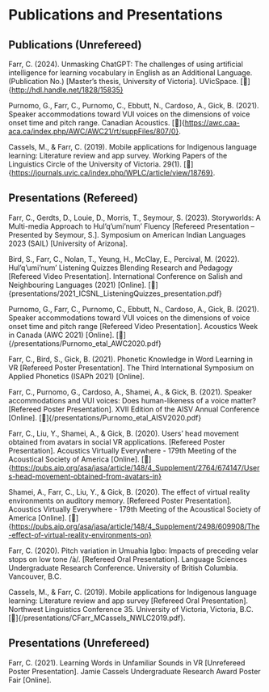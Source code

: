 # Publications and Presentations

## Publications (Unrefereed)

Farr, C. (2024). Unmasking ChatGPT: The challenges of using artificial intelligence for learning vocabulary in English as an Additional Language.  (Publication No.) [Master’s thesis, University of Victoria]. UVicSpace. [:link:]{http://hdl.handle.net/1828/15835}

Purnomo, G., Farr, C., Purnomo, C., Ebbutt, N., Cardoso, A., Gick, B. (2021). Speaker accommodations toward VUI voices on the dimensions of voice onset time and pitch range. Canadian Acoustics. [:link:]{https://awc.caa-aca.ca/index.php/AWC/AWC21/rt/suppFiles/807/0}. 

Cassels, M., & Farr, C. (2019). Mobile applications for Indigenous language learning: Literature review and app survey. Working Papers of the Linguistics Circle of the University of Victoria. 29(1). [:link:]{https://journals.uvic.ca/index.php/WPLC/article/view/18769}.

## Presentations (Refereed)

Farr, C., Gerdts, D., Louie, D., Morris, T., Seymour, S. (2023). Storyworlds: A Multi-media Approach to Hul’q’umi’num’ Fluency [Refereed Presentation – Presented by Seymour, S.]. Symposium on American Indian Languages 2023 (SAIL) [University of Arizona].

Bird, S., Farr, C., Nolan, T., Yeung, H., McClay, E., Percival, M. (2022). Hul’q’umi’num’ Listening Quizzes Blending Research and Pedagogy [Refereed Video Presentation]. International Conference on Salish and Neighbouring Languages (2021) [Online]. [:link:]{presentations/2021_ICSNL_ListeningQuizzes_presentation.pdf}

Purnomo, G., Farr, C., Purnomo, C., Ebbutt, N., Cardoso, A., Gick, B. (2021). Speaker accommodations toward VUI voices on the dimensions of voice onset time and pitch range [Refereed Video Presentation]. Acoustics Week in Canada (AWC 2021) [Online]. [:link:]{/presentations/Purnomo_etal_AWC2020.pdf}

Farr, C., Bird, S., Gick, B. (2021). Phonetic Knowledge in Word Learning in VR [Refereed Poster Presentation]. The Third International Symposium on Applied Phonetics (ISAPh 2021) [Online].

Farr, C., Purnomo, G., Cardoso, A., Shamei, A., & Gick, B. (2021). Speaker accommodations and VUI voices: Does human-likeness of a voice matter? [Refereed Poster Presentation]. XVII Edition of the AISV Annual Conference [Online]. [:link:]{/presentations/Purnomo_etal_AISV2020.pdf}

Farr, C., Liu, Y., Shamei, A., & Gick, B. (2020). Users’ head movement obtained from avatars in social VR applications. [Refereed Poster Presentation]. Acoustics Virtually Everywhere - 179th Meeting of the Acoustical Society of America [Online]. [:link:]{https://pubs.aip.org/asa/jasa/article/148/4_Supplement/2764/674147/Users-head-movement-obtained-from-avatars-in}

Shamei, A., Farr, C., Liu, Y., & Gick, B. (2020). The effect of virtual reality environments on auditory memory. [Refereed Poster Presentation]. Acoustics Virtually Everywhere - 179th Meeting of the Acoustical Society of America [Online]. [:link:]{https://pubs.aip.org/asa/jasa/article/148/4_Supplement/2498/609908/The-effect-of-virtual-reality-environments-on}

Farr, C. (2020). Pitch variation in Umuahia Igbo: Impacts of preceding velar stops on low tone /à/. [Refereed Oral Presentation]. Language Sciences Undergraduate Research Conference. University of British Columbia. Vancouver, B.C.

Cassels, M., & Farr, C. (2019). Mobile applications for Indigenous language learning: Literature review and app survey [Refereed Oral Presentation]. Northwest Linguistics Conference 35. University of Victoria, Victoria, B.C. [:link:]{/presentations/CFarr_MCassels_NWLC2019.pdf}.

## Presentations (Unrefereed)

Farr, C. (2021). Learning Words in Unfamiliar Sounds in VR [Unrefereed Poster Presentation]. Jamie Cassels Undergraduate Research Award Poster Fair [Online].  
